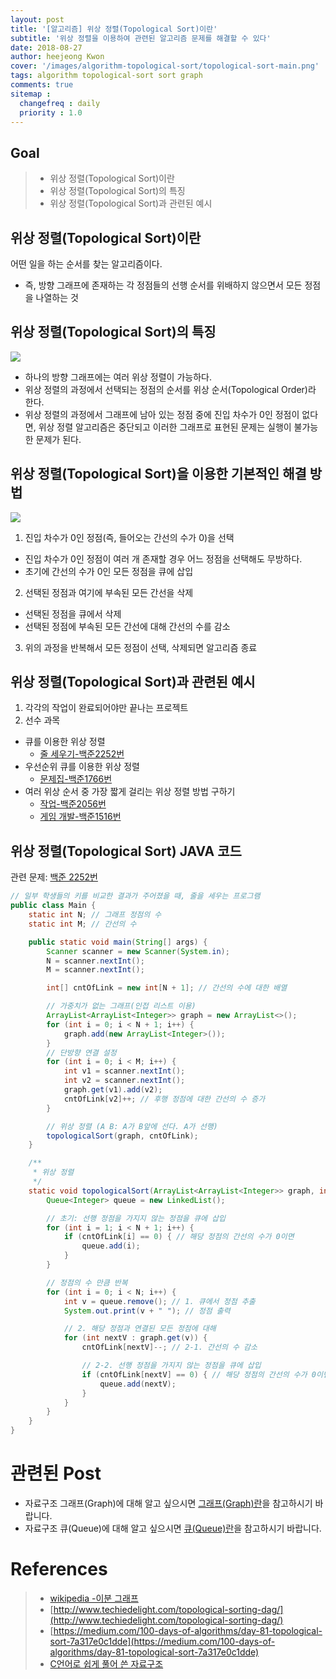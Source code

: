 ```yaml
---
layout: post
title: '[알고리즘] 위상 정렬(Topological Sort)이란'
subtitle: '위상 정렬을 이용하여 관련된 알고리즘 문제를 해결할 수 있다'
date: 2018-08-27
author: heejeong Kwon
cover: '/images/algorithm-topological-sort/topological-sort-main.png'
tags: algorithm topological-sort sort graph
comments: true
sitemap :
  changefreq : daily
  priority : 1.0
---
```



## Goal
> - 위상 정렬(Topological Sort)이란
> - 위상 정렬(Topological Sort)의 특징
> - 위상 정렬(Topological Sort)과 관련된 예시

## 위상 정렬(Topological Sort)이란
어떤 일을 하는 순서를 찾는 알고리즘이다.
* 즉, 방향 그래프에 존재하는 각 정점들의 선행 순서를 위배하지 않으면서 모든 정점을 나열하는 것


## 위상 정렬(Topological Sort)의 특징
![](/images/algorithm-topological-sort/topological-sort.png)
* 하나의 방향 그래프에는 여러 위상 정렬이 가능하다.
* 위상 정렬의 과정에서 선택되는 정점의 순서를 위상 순서(Topological Order)라 한다.
* 위상 정렬의 과정에서 그래프에 남아 있는 정점 중에 진입 차수가 0인 정점이 없다면, 위상 정렬 알고리즘은 중단되고 이러한 그래프로 표현된 문제는 실행이 불가능한 문제가 된다.


## 위상 정렬(Topological Sort)을 이용한 기본적인 해결 방법
![](/images/algorithm-topological-sort/topological-sort-example.png)
1. 진입 차수가 0인 정점(즉, 들어오는 간선의 수가 0)을 선택
  * 진입 차수가 0인 정점이 여러 개 존재할 경우 어느 정점을 선택해도 무방하다.
  * 초기에 간선의 수가 0인 모든 정점을 큐에 삽입
2. 선택된 정점과 여기에 부속된 모든 간선을 삭제
  * 선택된 정점을 큐에서 삭제
  * 선택된 정점에 부속된 모든 간선에 대해 간선의 수를 감소
3. 위의 과정을 반복해서 모든 정점이 선택, 삭제되면 알고리즘 종료


## 위상 정렬(Topological Sort)과 관련된 예시
1. 각각의 작업이 완료되어야만 끝나는 프로젝트
2. 선수 과목

* 큐를 이용한 위상 정렬
  * [줄 세우기-백준2252번](https://www.acmicpc.net/problem/2252)
* 우선순위 큐를 이용한 위상 정렬
  * [문제집-백준1766번](https://www.acmicpc.net/problem/1766)
* 여러 위상 순서 중 가장 짧게 걸리는 위상 정렬 방법 구하기
  * [작업-백준2056번](https://www.acmicpc.net/problem/2056)
  * [게임 개발-백준1516번](https://www.acmicpc.net/problem/1516)


## 위상 정렬(Topological Sort) JAVA 코드
관련 문제: [백준 2252번](https://www.acmicpc.net/problem/2252)
~~~java
// 일부 학생들의 키를 비교한 결과가 주어졌을 때, 줄을 세우는 프로그램
public class Main {
    static int N; // 그래프 정점의 수
    static int M; // 간선의 수

    public static void main(String[] args) {
        Scanner scanner = new Scanner(System.in);
        N = scanner.nextInt();
        M = scanner.nextInt();

        int[] cntOfLink = new int[N + 1]; // 간선의 수에 대한 배열

        // 가중치가 없는 그래프(인접 리스트 이용)
        ArrayList<ArrayList<Integer>> graph = new ArrayList<>();
        for (int i = 0; i < N + 1; i++) {
            graph.add(new ArrayList<Integer>());
        }
        // 단방향 연결 설정
        for (int i = 0; i < M; i++) {
            int v1 = scanner.nextInt();
            int v2 = scanner.nextInt();
            graph.get(v1).add(v2);
            cntOfLink[v2]++; // 후행 정점에 대한 간선의 수 증가
        }

        // 위상 정렬 (A B: A가 B앞에 선다. A가 선행)
        topologicalSort(graph, cntOfLink);
    }

    /**
     * 위상 정렬
     */
    static void topologicalSort(ArrayList<ArrayList<Integer>> graph, int[] cntOfLink) {
        Queue<Integer> queue = new LinkedList();

        // 초기: 선행 정점을 가지지 않는 정점을 큐에 삽입
        for (int i = 1; i < N + 1; i++) {
            if (cntOfLink[i] == 0) { // 해당 정점의 간선의 수가 0이면
                queue.add(i);
            }
        }

        // 정점의 수 만큼 반복
        for (int i = 0; i < N; i++) {
            int v = queue.remove(); // 1. 큐에서 정점 추출
            System.out.print(v + " "); // 정점 출력

            // 2. 해당 정점과 연결된 모든 정점에 대해
            for (int nextV : graph.get(v)) {
                cntOfLink[nextV]--; // 2-1. 간선의 수 감소

                // 2-2. 선행 정점을 가지지 않는 정점을 큐에 삽입
                if (cntOfLink[nextV] == 0) { // 해당 정점의 간선의 수가 0이면
                    queue.add(nextV);
                }
            }
        }
    }
}
~~~


# 관련된 Post
* 자료구조 그래프(Graph)에 대해 알고 싶으시면 [그래프(Graph)란](https://gmlwjd9405.github.io/2018/08/13/data-structure-graph.html)을 참고하시기 바랍니다.
* 자료구조 큐(Queue)에 대해 알고 싶으시면 [큐(Queue)란](https://gmlwjd9405.github.io/2018/08/02/data-structure-queue.html)을 참고하시기 바랍니다.



# References
> - [wikipedia -이분 그래프](https://ko.wikipedia.org/wiki/%EC%9D%B4%EB%B6%84_%EA%B7%B8%EB%9E%98%ED%94%84)
> - [http://www.techiedelight.com/topological-sorting-dag/](http://www.techiedelight.com/topological-sorting-dag/)
> - [https://medium.com/100-days-of-algorithms/day-81-topological-sort-7a317e0c1dde](https://medium.com/100-days-of-algorithms/day-81-topological-sort-7a317e0c1dde)
> - [C언어로 쉽게 풀어 쓴 자료구조](http://www.kyobobook.co.kr/product/detailViewKor.laf?ejkGb=KOR&barcode=9788970506432)
